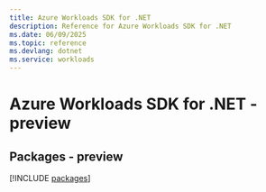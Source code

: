 ```yaml
---
title: Azure Workloads SDK for .NET
description: Reference for Azure Workloads SDK for .NET
ms.date: 06/09/2025
ms.topic: reference
ms.devlang: dotnet
ms.service: workloads
---
```

# Azure Workloads SDK for .NET - preview
## Packages - preview
[!INCLUDE [packages](workloads-index.md)]